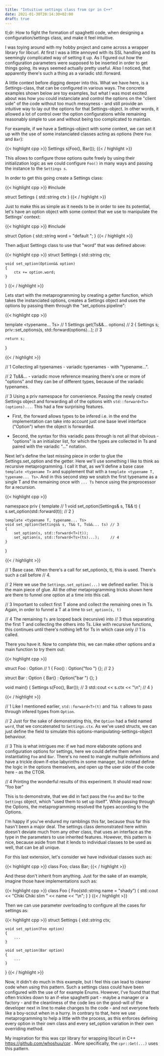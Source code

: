 ```yaml
---
title: "Intuitive settings class from cpr in C++"
date: 2021-01-30T20:14:30+02:00
draft: true
---
```


tl;dr: How to fight the formation of spaghetti code, when designing a configuration/settings
class, and make it feel intuitive.

I was toying around with my hobby project and came across a wrapper library for
libcurl. At first I was a little annoyed with its SSL handling and its seemingly
complicated way of setting it up. As I figured out how the configuration parameters
were supposed to be inserted in order to get things going, its ways seemed actually
pretty useful. Also I noticed, that apparently there's such a thing as a variadic 
std::forward.

A little context before digging deeper into this. What we have here,
is a Settings-class, that can be configured in various ways. The concrete
examples shown below are toy examples, but what I was most excited about was how you could
instanciate and control the options on the "client side" of the code without too
much messyness - and still provide an intuitive way to lay out the options for
that Settings-object. In other words, it allowed a lot of control over the
option configurations while remaining reasonably simple to use and without
being too complicated to maintain.

For example, if we have a Settings-object with some context, we can set it up 
with the use of some instanciated classes acting as options (here `Foo` and
`Bar`):

{{< highlight cpp >}}
Settings s(Foo(), Bar());
{{< / highlight >}}

This allows to configure those options quite freely by using their
initialization logic as we could configure `Foo()` in many ways and passing
the instance to the `Settings s`.

In order to get this going create a Settings class:

{{< highlight cpp >}}
#include <string>

struct Settings
{
    std::string ctx
}
{{< / highlight >}}

Just to make this as simple as it needs to be in order to see its potential,
let's have an option object with some context that we use to manipulate the
Settings' context:

{{< highlight cpp >}}
#include <string>

struct Option
{
    std::string word = "default ";
}
{{< / highlight >}}

Then adjust Settings class to use that "word" that was
defined above:

{{< highlight cpp >}}
struct Settings
{
    std::string ctx;
    
    void set_option(Option&& option)
    {
        ctx += option.word;
    }
}
{{< / highlight >}}

Lets start with the metaprogramming by creating a getter function, which
takes the instanciated options, creates a Settings object and uses the options
by passing them through the "set_options pipeline":

{{< highlight cpp >}}

template <typename... Ts>                               // 1
Settings get(Ts&&... options)                           // 2
{
    Settings s;
    priv::set_options(s, std::forward<Ts>(options)...); // 3
    
    return s;
}

{{< / highlight >}}

// 1
Collecting all typenames - variadic typenames - with "typename...".

// 2
Ts&&... - variadic move reference meaning there's one or more of "options" and
they can be of different types, because of the variadic typenames.

// 3
Using a priv namespace for convenience. Passing the newly created Settings
object and forwarding all of the options with `std::forward<Ts>(options)...`.
This had a few surprising features. 

- First, the forward allows types to be
infered i.e. in the end the implementation can take into account just one base
level interface ("Option") when the object is forwarded.

- Second, the syntax for this variadic pass through is
not all that obvious - "options" is an initializer list, for which the types are
collected in Ts and paired with the variadic "..." notation.

Next let's define the last missing piece in order to glue the
Settings.set_option and the getter. Here we'll use something I like to think as
recursive metaprogramming. I call it that, as we'll define a base case `template
<typename T>` and supplement that with a `template <typename T, typename... Ts>`.
And in this second step we snatch the first typename as a single T and the
remaining once with `... Ts` hence using the preprocessor for a recursion.

{{< highlight cpp >}}

namespace priv {
    template <typename T>                           // 1
    void set_option(Settings& s, T&& t)
    {
        s.set_option(std::forward<t>(t));           // 2
    }

    template <typename T, typename... Ts>
    void set_option(Settings& s, T&& t, Ts&&... ts) // 3
    {
        set_option(s, std::forward<T>(t));
        set_option(s, std::forward<Ts>(ts)...);     // 4
    }
}

{{< / highlight >}}

// 1
Base case. When there's a call for set_option(s, t), this is used. There's
such a call before // 4.

// 2
Here we use the `Settings.set_option(...)` we defined earlier. This is the
main piece of glue. All the other metaprogramming tricks shown here are there to
funnel one option at a time into this call.

// 3
Important to collect first T alone and collect the remaining ones in Ts.
Again, in order to funnel a T at a time to `set_option(s, t)`

// 4
The remaining `Ts` are looped back (recursive) into // 3 thus separating
the first T and collecting the others into Ts. Like with recursive functions,
this continues until there's nothing left for Ts in which case only // 1 is
called.

There you have it. Now to complete this, we can make other options and a main
function to try them out:

{{< highlight cpp >}}

struct Foo : Option             // 1
{
    Foo() : Option("foo ") {};  // 2
}

struct Bar : Option
{
    Bar() : Option("bar ") {};
}

void main()
{
    Settings s(Foo(), Bar());   // 3
    std::cout << s.ctx << "\n"; // 4
}

{{< / highlight >}}

// 1
Like I mentioned earlier, `std::forward<T>(t)` and `T&& t` allows to pass
through infered types from `Option`.

// 2
Just for the sake of demonstrating this, the `Option` had a field named
`word`, that we concatenated to `Settings.ctx`. As we've used structs, we can
just define the field to simulate this options-manipulating-settings-object
behaviour.

// 3
This is what intrigues me: if we had more elaborate options and
configuration options for settings, here we could define them when instantiating
`Foo` and `Bar`. There's no need to mangle multiple definitions and have a
trickle down if-else labyrinths in some manager, but instead define the logic in
the options themselves, and open up the user side of the code here - as the
CTOR.

// 4
Printing the wonderful results of this experiment. It should read now: "foo
bar"

This is to demonstrate, that we did in fact pass the `Foo` and `Bar` to the
`Settings` object, which "used them to set up itself". While passing through the
Options, the metaprogramming resolved the types according to the Options. 

I'm happy if you've endured my ramblings this far, because thus far this hasn't
been a major deal. The settings class demonstrated here within doesn't deviate
much from any other class, that uses an interface as the type in the parameters
to use inherited features. However, this pattern is nice, because aside from
that it lends to individual classes to be used as well, that can be all unique.

For this last extension, let's consider we have individual classes such as:

{{< highlight cpp >}}
class Foo;
class Bar;
{{< / highlight >}}

And these don't inherit from anything. Just for the sake of an example, imagine
those have implementations such as:

{{< highlight cpp >}}
class Foo
{
    Foo(std::string name = "shady")
    {
        std::cout << "Chiki Chiki slim " << name << "\n";
    }
}
{{< / highlight >}}

Then we can use parameter overloading to configure all the cases for settings
as:

{{< highlight cpp >}}
struct Settings
{
    std::string ctx;
    
    void set_option(Foo option)
    {
        ...
    }
    
    void set_option(Bar option)
    {
        ...
    }
}
{{< / highlight >}}

Now, it didn't do much in this example, but I feel this can lead to cleaner code
when using this pattern.  Such a settings class could have been configured with
the use of for example Enums. However, I've found that that often trickles down
to an if-else spaghetti part - maybe a manager or a factory - and the
cleanliness of the code lies on the good-will of the developer next in line to
make changes to the code - and not everyone feels like a boy-scout when in a
hurry. In contrary to that, here we use metaprogramming to help a little with
the process, as this enforces defining every option in their own class and every
set_option variation in their own overriding method.

My inspiration for this was cpr library for wrapping libcurl in C++
https://github.com/whoshuu/cpr . More specifically, the `cpr::Get(...)` uses
this pattern.
